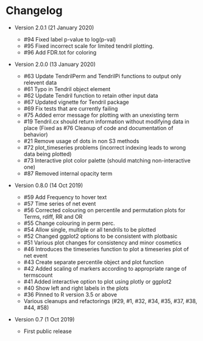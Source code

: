 # Changelog

- Version 2.0.1 (21 January 2020)

    - #94 Fixed label p-value to log(p-val)
    - #95 Fixed incorrect scale for limited tendril plotting.
    - #96 Add FDR.tot for coloring

- Version 2.0.0 (13 January 2020)

    - #63 Update TendrilPerm and TendrilPi functions to output only relevent data
    - #61 Typo in Tendril object element
    - #62 Update Tendril function to retain other input data
    - #67 Updated vignette for Tendril package
    - #69 Fix tests that are currently failing
    - #75 Added error message for plotting with an unexisting term
    - #19 Tendril.cx should return information without modifying data in place (Fixed as #76 Cleanup of code and documentation of behavior)
    - #21 Remove usage of dots in non S3 methods
    - #72 plot\_timeseries problems (incorrect indexing leads to wrong data being plotted)
    - #73 Interactive plot color palette (should matching non-interactive one)
    - #87 Removed internal opacity term

- Version 0.8.0 (14 Oct 2019)
    - #59 Add Frequency to hover text
    - #57 Time series of net event
    - #56 Corrected colouring on percentile and permutation plots for Terms, rdiff, RR and OR
    - #55 Change colouring in perm perc.
    - #54 Allow single, multiple or all tendrils to be plotted
    - #52 Changed ggplot2 options to be consistent with plotbasic
    - #51 Various plot changes for consistency and minor cosmetics
    - #46 Introduces the timeseries function to plot a timeseries plot of net event
    - #43 Create separate percentile object and plot function
    - #42 Added scaling of markers according to appropriate range of termscount
    - #41 Added interactive option to plot using plotly or ggplot2
    - #40 Show left and right labels in the plots
    - #36 Pinned to R version 3.5 or above
    - Various cleanups and refactorings (#29, #1, #32, #34, #35, #37, #38, #44, #58)

- Version 0.7 (1 Oct 2019)
    - First public release

